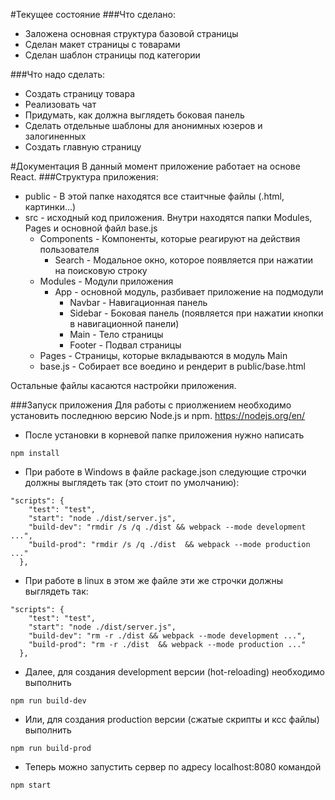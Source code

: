 #Текущее состояние
###Что сделано:
* Заложена основная структура базовой страницы
* Сделан макет страницы с товарами 
* Сделан шаблон страницы под категории
    
###Что надо сделать:
* Создать страницу товара
* Реализовать чат
* Придумать, как должна выглядеть боковая панель
* Сделать отдельные шаблоны для анонимных юзеров и залогиненных
* Создать главную страницу

#Документация
В данный момент приложение работает на основе React. 
###Структура приложения:

* public - В этой папке находятся все стаитчные файлы (.html, картинки...)
* src - исходный код приложения. Внутри находятся папки Modules, Pages и основной файл base.js
    * Components - Компоненты, которые реагируют на действия пользователя
        * Search - Модальное окно, которое появляется при нажатии на поисковую строку
    * Modules - Модули приложения
        * App - основной модуль, разбивает приложение на подмодули
            * Navbar - Навигационная панель
            * Sidebar - Боковая панель (появляется при нажатии кнопки в навигационной панели)
            * Main - Тело страницы
            * Footer - Подвал страницы
    * Pages - Страницы, которые вкладываются в модуль Main
    * base.js - Собирает все воедино и рендерит в public/base.html
    
Остальные файлы касаются настройки приложения.

###Запуск приложения
Для работы с приолжением необходимо установить последнюю версию Node.js и npm. https://nodejs.org/en/

* После установки в корневой папке приложения нужно написать 

```
npm install
``` 

* При работе в Windows в файле package.json следующие строчки должны выглядеть так (это стоит по умолчанию):

```
"scripts": {
    "test": "test",
    "start": "node ./dist/server.js",
    "build-dev": "rmdir /s /q ./dist && webpack --mode development ...",
    "build-prod": "rmdir /s /q ./dist  && webpack --mode production ..."
  },
```

* При работе в linux в этом же файле эти же строчки должны выглядеть так:

```
"scripts": {
    "test": "test",
    "start": "node ./dist/server.js",
    "build-dev": "rm -r ./dist && webpack --mode development ...",
    "build-prod": "rm -r ./dist  && webpack --mode production ..."
  },
```

* Далее, для создания development версии (hot-reloading) необходимо выполнить

```
npm run build-dev
```

* Или, для создания production версии (сжатые скрипты и ксс файлы) выполнить

```
npm run build-prod
```

* Теперь можно запустить сервер по адресу localhost:8080 командой

```
npm start
```

